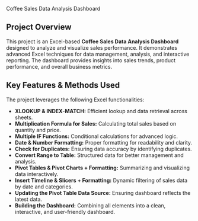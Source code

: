 Coffee Sales Data Analysis Dashboard

## Project Overview
This project is an Excel-based **Coffee Sales Data Analysis Dashboard** designed to analyze and visualize sales performance. It demonstrates advanced Excel techniques for data management, analysis, and interactive reporting. The dashboard provides insights into sales trends, product performance, and overall business metrics.

## Key Features & Methods Used
The project leverages the following Excel functionalities:

- **XLOOKUP & INDEX-MATCH:** Efficient lookup and data retrieval across sheets.  
- **Multiplication Formula for Sales:** Calculating total sales based on quantity and price.  
- **Multiple IF Functions:** Conditional calculations for advanced logic.  
- **Date & Number Formatting:** Proper formatting for readability and clarity.  
- **Check for Duplicates:** Ensuring data accuracy by identifying duplicates.  
- **Convert Range to Table:** Structured data for better management and analysis.  
- **Pivot Tables & Pivot Charts + Formatting:** Summarizing and visualizing data interactively.  
- **Insert Timeline & Slicers + Formatting:** Dynamic filtering of sales data by date and categories.  
- **Updating the Pivot Table Data Source:** Ensuring dashboard reflects the latest data.  
- **Building the Dashboard:** Combining all elements into a clean, interactive, and user-friendly dashboard.

